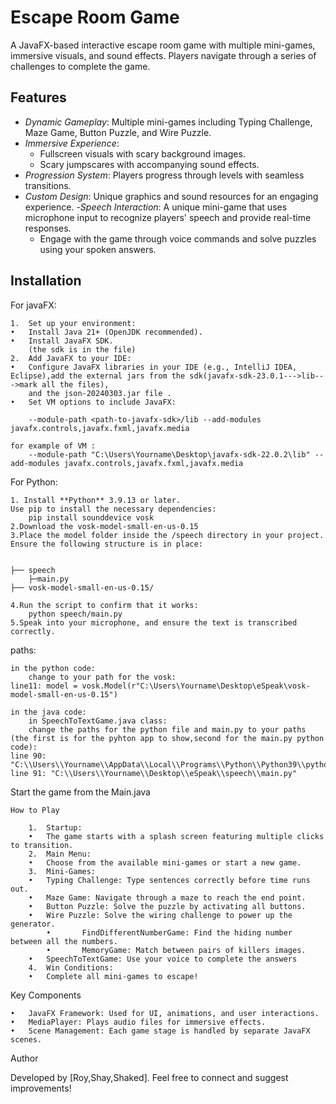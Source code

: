 

# Escape Room Game

A JavaFX-based interactive escape room game with multiple mini-games, immersive visuals, and sound effects. Players navigate through a series of challenges to complete the game.

## Features

- *Dynamic Gameplay*: Multiple mini-games including Typing Challenge, Maze Game, Button Puzzle, and Wire Puzzle.
- *Immersive Experience*:
  - Fullscreen visuals with scary background images.
  - Scary jumpscares with accompanying sound effects.
- *Progression System*: Players progress through levels with seamless transitions.
- *Custom Design*: Unique graphics and sound resources for an engaging experience.
-*Speech Interaction*: A unique mini-game that uses microphone input to recognize players' speech and provide real-time responses.
  - Engage with the game through voice commands and solve puzzles using your spoken answers.

## Installation
For javaFX:

	1.	Set up your environment:
	•	Install Java 21+ (OpenJDK recommended).
	•	Install JavaFX SDK.
		(the sdk is in the file)
	2.	Add JavaFX to your IDE:
	•	Configure JavaFX libraries in your IDE (e.g., IntelliJ IDEA, Eclipse),add the external jars from the sdk(javafx-sdk-23.0.1--->lib--->mark all the files),
		and the json-20240303.jar file .
	•	Set VM options to include JavaFX:

        --module-path <path-to-javafx-sdk>/lib --add-modules javafx.controls,javafx.fxml,javafx.media

 	for example of VM :
		--module-path "C:\Users\Yourname\Desktop\javafx-sdk-22.0.2\lib" --add-modules javafx.controls,javafx.fxml,javafx.media

For Python:

  	1. Install **Python** 3.9.13 or later.
	Use pip to install the necessary dependencies:
		pip install sounddevice vosk
	2.Download the vosk-model-small-en-us-0.15
	3.Place the model folder inside the /speech directory in your project.
	Ensure the following structure is in place:
 
	
	├── speech 
 		├─main.py
	├── vosk-model-small-en-us-0.15/

 	4.Run the script to confirm that it works:
		python speech/main.py
	5.Speak into your microphone, and ensure the text is transcribed correctly.

paths:

  	in the python code:
   		change to your path for the vosk:
	line11: model = vosk.Model(r"C:\Users\Yourname\Desktop\eSpeak\vosk-model-small-en-us-0.15")

	in the java code:
		in SpeechToTextGame.java class:
		change the paths for the python file and main.py to your paths (the first is for the pyhton app to show,second for the main.py python code):
 	line 90: "C:\\Users\\Yourname\\AppData\\Local\\Programs\\Python\\Python39\\python.exe",       
	line 91: "C:\\Users\\Yourname\\Desktop\\eSpeak\\speech\\main.py"

Start the game from the Main.java

	How to Play

    	1.	Startup:
    	•	The game starts with a splash screen featuring multiple clicks to transition.
    	2.	Main Menu:
    	•	Choose from the available mini-games or start a new game.
    	3.	Mini-Games:
    	•	Typing Challenge: Type sentences correctly before time runs out.
    	•	Maze Game: Navigate through a maze to reach the end point.
    	•	Button Puzzle: Solve the puzzle by activating all buttons.
    	•	Wire Puzzle: Solve the wiring challenge to power up the generator.
            •       FindDifferentNumberGame: Find the hiding number between all the numbers.
            •       MemoryGame: Match between pairs of killers images.
	    •	SpeechToTextGame: Use your voice to complete the answers
    	4.	Win Conditions:
      	•	Complete all mini-games to escape!



Key Components

	•	JavaFX Framework: Used for UI, animations, and user interactions.
	•	MediaPlayer: Plays audio files for immersive effects.
	•	Scene Management: Each game stage is handled by separate JavaFX scenes.



Author

Developed by [Roy,Shay,Shaked]. Feel free to connect and suggest improvements!
